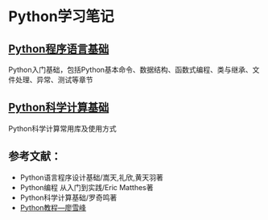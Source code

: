 # Python学习笔记
## [Python程序语言基础](https://github.com/Jair0824/python-learning/blob/563655e5d11bacb22ecc824eeedba7748b105446/Python%E7%A8%8B%E5%BA%8F%E8%AF%AD%E8%A8%80%E5%9F%BA%E7%A1%80.md)
Python入门基础，包括Python基本命令、数据结构、函数式编程、类与继承、文件处理、异常、测试等章节
## [Python科学计算基础](https://github.com/Jair0824/python-learning/blob/563655e5d11bacb22ecc824eeedba7748b105446/Python%E7%A7%91%E5%AD%A6%E8%AE%A1%E7%AE%97%E5%9F%BA%E7%A1%80.md)
Python科学计算常用库及使用方式


## 参考文献：
+ Python语言程序设计基础/嵩天,礼欣,黄天羽著
+ Python编程 从入门到实践/Eric Matthes著
+ Python科学计算基础/罗奇鸣著
+ [Python教程—廖雪峰](https://www.liaoxuefeng.com/wiki/1016959663602400)
